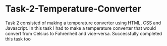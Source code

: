 # Task-2-Temperature-Converter
Task 2 consisted of making a temperature converter using HTML, CSS and Javascript. In this task I had to make a temperature converter that would convert from Celsius to Fahrenheit and vice-versa. Successfully completed this task too

